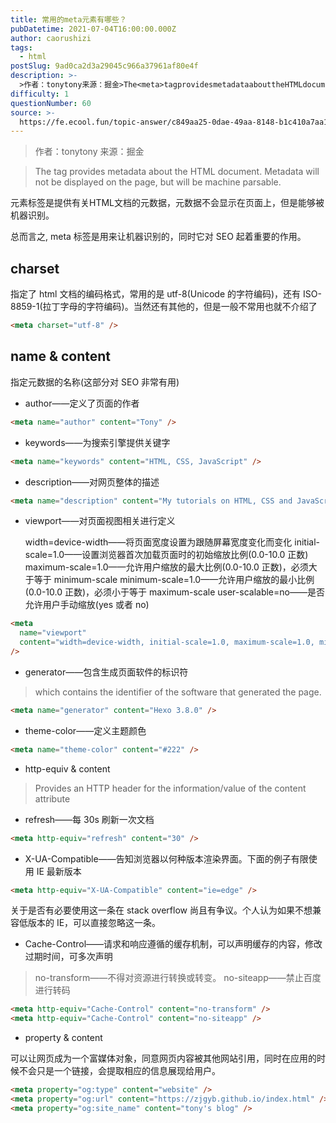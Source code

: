 ```yaml
---
title: 常用的meta元素有哪些？
pubDatetime: 2021-07-04T16:00:00.000Z
author: caorushizi
tags:
  - html
postSlug: 9ad0ca2d3a29045c966a37961af80e4f
description: >-
  >作者：tonytony来源：掘金>The<meta>tagprovidesmetadataabouttheHTMLdocument.Metadatawillnotbedisplayedonthepa
difficulty: 1
questionNumber: 60
source: >-
  https://fe.ecool.fun/topic-answer/c849aa25-0dae-49aa-8148-b1c410a7aa1e?orderBy=updateTime&order=desc&tagId=12
---
```


> 作者：tonytony 来源：掘金

> The <meta> tag provides metadata about the HTML document. Metadata will not be displayed on the page, but will be machine parsable.

<meta> 元素标签是提供有关HTML文档的元数据，元数据不会显示在页面上，但是能够被机器识别。

总而言之, meta 标签是用来让机器识别的，同时它对 SEO 起着重要的作用。

## charset

指定了 html 文档的编码格式，常用的是 utf-8(Unicode 的字符编码)，还有 ISO-8859-1(拉丁字母的字符编码)。当然还有其他的，但是一般不常用也就不介绍了

```html
<meta charset="utf-8" />
```

## name & content

指定元数据的名称(这部分对 SEO 非常有用)

- author——定义了页面的作者

```html
<meta name="author" content="Tony" />
```

- keywords——为搜索引擎提供关键字

```html
<meta name="keywords" content="HTML, CSS, JavaScript" />
```

- description——对网页整体的描述

```html
<meta name="description" content="My tutorials on HTML, CSS and JavaScript" />
```

- viewport——对页面视图相关进行定义

  width=device-width——将页面宽度设置为跟随屏幕宽度变化而变化
  initial-scale=1.0——设置浏览器首次加载页面时的初始缩放比例(0.0-10.0 正数)
  maximum-scale=1.0——允许用户缩放的最大比例(0.0-10.0 正数)，必须大于等于 minimum-scale
  minimum-scale=1.0——允许用户缩放的最小比例(0.0-10.0 正数)，必须小于等于 maximum-scale
  user-scalable=no——是否允许用户手动缩放(yes 或者 no)

```html
<meta
  name="viewport"
  content="width=device-width, initial-scale=1.0, maximum-scale=1.0, minmum-scale=1.0"
/>
```

- generator——包含生成页面软件的标识符

> which contains the identifier of the software that generated the page.

```html
<meta name="generator" content="Hexo 3.8.0" />
```

- theme-color——定义主题颜色

```html
<meta name="theme-color" content="#222" />
```

- http-equiv & content

> Provides an HTTP header for the information/value of the content attribute

- refresh——每 30s 刷新一次文档

```html
<meta http-equiv="refresh" content="30" />
```

- X-UA-Compatible——告知浏览器以何种版本渲染界面。下面的例子有限使用 IE 最新版本

```html
<meta http-equiv="X-UA-Compatible" content="ie=edge" />
```

关于是否有必要使用这一条在 stack overflow 尚且有争议。个人认为如果不想兼容低版本的 IE，可以直接忽略这一条。

- Cache-Control——请求和响应遵循的缓存机制，可以声明缓存的内容，修改过期时间，可多次声明

> no-transform——不得对资源进行转换或转变。 no-siteapp——禁止百度进行转码

```html
<meta http-equiv="Cache-Control" content="no-transform" />
<meta http-equiv="Cache-Control" content="no-siteapp" />
```

- property & content

可以让网页成为一个富媒体对象，同意网页内容被其他网站引用，同时在应用的时候不会只是一个链接，会提取相应的信息展现给用户。

```html
<meta property="og:type" content="website" />
<meta property="og:url" content="https://zjgyb.github.io/index.html" />
<meta property="og:site_name" content="tony's blog" />
```
